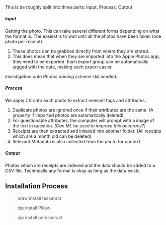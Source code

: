 This is be roughly split into three parts: Input, Process, Output

##### Input

Getting the photo. This can take several different forms depending on what the format is. The easiest is to wait until all the photos have been taken (one photo per receipt).
  1. These photos can be grabbed directly from where they are stored.
  2. This does mean that when they are imported into the Apple Photos app, they need to be exported. Each export group can be automatically tagged with the date, making each export easier

  _Investigation onto Photos naming scheme still needed._

##### Process

We apply CV onto each photo to extract relevant tags and attributes.

  1. Duplicate photos are ignored once if their attributes are the same. (A property if imported photos are automatically deleted)
  2. For questionable attributes, the computer will prompt with a image of the text in question. _(Can ML be used to improve this accuracy?)_
  3. Receipts are then extracted and indexed into another folder. (All receipts which are a month old can be deleted)
  4. Relevant Metadata is also collected from the photo for context.

##### Output

Photos which are receipts are indexed and the data should be added to a CSV file. Technically any format is okay as long as the data exists.

## Installation Process

> brew install tesseract

> pip install Pillow

> pip install pytesseract
